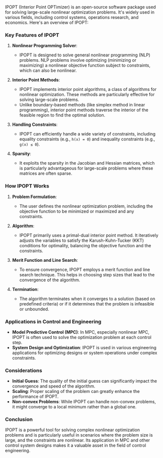 IPOPT (Interior Point OPTimizer) is an open-source software package used for solving large-scale nonlinear optimization problems. It's widely used in various fields, including control systems, operations research, and economics. Here's an overview of IPOPT:

### Key Features of IPOPT

1. **Nonlinear Programming Solver**:
   - IPOPT is designed to solve general nonlinear programming (NLP) problems. NLP problems involve optimizing (minimizing or maximizing) a nonlinear objective function subject to constraints, which can also be nonlinear.

2. **Interior Point Methods**:
   - IPOPT implements interior point algorithms, a class of algorithms for nonlinear optimization. These methods are particularly effective for solving large-scale problems.
   - Unlike boundary-based methods (like simplex method in linear programming), interior point methods traverse the interior of the feasible region to find the optimal solution.

3. **Handling Constraints**:
   - IPOPT can efficiently handle a wide variety of constraints, including equality constraints (e.g., `h(x) = 0`) and inequality constraints (e.g., `g(x) ≤ 0`).

4. **Sparsity**:
   - It exploits the sparsity in the Jacobian and Hessian matrices, which is particularly advantageous for large-scale problems where these matrices are often sparse.

### How IPOPT Works

1. **Problem Formulation**:
   - The user defines the nonlinear optimization problem, including the objective function to be minimized or maximized and any constraints.

2. **Algorithm**:
   - IPOPT primarily uses a primal-dual interior point method. It iteratively adjusts the variables to satisfy the Karush-Kuhn-Tucker (KKT) conditions for optimality, balancing the objective function and the constraints.

3. **Merit Function and Line Search**:
   - To ensure convergence, IPOPT employs a merit function and line search technique. This helps in choosing step sizes that lead to the convergence of the algorithm.

4. **Termination**:
   - The algorithm terminates when it converges to a solution (based on predefined criteria) or if it determines that the problem is infeasible or unbounded.

### Applications in Control and Engineering

- **Model Predictive Control (MPC)**: In MPC, especially nonlinear MPC, IPOPT is often used to solve the optimization problem at each control step.
- **System Design and Optimization**: IPOPT is used in various engineering applications for optimizing designs or system operations under complex constraints.

### Considerations

- **Initial Guess**: The quality of the initial guess can significantly impact the convergence and speed of the algorithm.
- **Scaling**: Proper scaling of the problem can greatly enhance the performance of IPOPT.
- **Non-convex Problems**: While IPOPT can handle non-convex problems, it might converge to a local minimum rather than a global one.

### Conclusion

IPOPT is a powerful tool for solving complex nonlinear optimization problems and is particularly useful in scenarios where the problem size is large, and the constraints are nonlinear. Its application in MPC and other control system designs makes it a valuable asset in the field of control engineering.